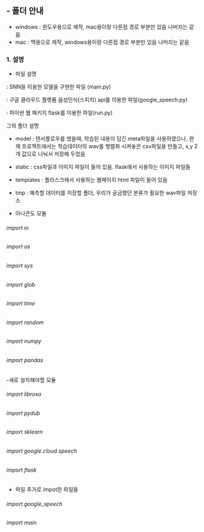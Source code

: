 
## - 폴더 안내
- windows : 윈도우용으로 제작, mac용이랑 다른점 경로 부분만 있음 나머지는 같음
- mac : 맥용으로 제작, windows용이랑 다른점 경로 부분만 있음 나머지는 같음

### 1. 설명

- 파일 설명

:  SNN을 이용한 모델을 구현한 파일 (main.py)

: 구글 클라우드 플랫폼 음성인식(스피치) api를 이용한 파일(google_speech.py)

: 파이썬 웹 패키지 flask를 이용한 파일(run.py)


그외 폴더 설명

- model : 텐서플로우를 썼을때, 학습된 내용이 담긴 meta파일을 사용하였으나, 현재 프로젝트에서는 학습데이터의 wav를 행렬화 시켜놓은
csv파일을 만들고, x,y 2개 값으로 나눠서 저장해 두었음

- static : css파일과 이미지 파일이 들어 있음. flask에서 사용하는 이미지 파일들

- templates : 플라스크에서 사용하는 웹페이지 html 파일이 들어 있음

- tmp : 예측할 데이터를 저장할 폴더, 우리가 궁금했던 분류가 필요한 wav파일 저장소


- 아나콘도 모듈
###### import io
###### import os
###### import sys
###### import glob
###### import time
###### import random
###### import numpy
###### import pandas

-새로 설치해야할 모듈
###### import librosa
###### import pydub
###### import sklearn
###### import google.cloud.speech
###### import flask

- 파일 추가로 impot한 파일들
###### import google_speech
###### import main
